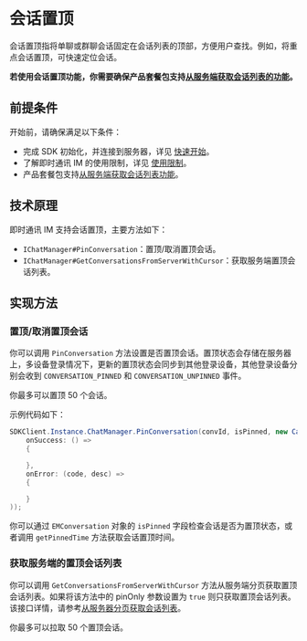 # 会话置顶

<Toc />

会话置顶指将单聊或群聊会话固定在会话列表的顶部，方便用户查找。例如，将重点会话置顶，可快速定位会话。

**若使用会话置顶功能，你需要确保产品套餐包支持[从服务端获取会话列表的功能](conversation_list.html#从服务器分页获取会话列表)。**

## 前提条件

开始前，请确保满足以下条件：

- 完成 SDK 初始化，并连接到服务器，详见 [快速开始](quickstart.html)。
- 了解即时通讯 IM 的使用限制，详见 [使用限制](limitation.html)。
- 产品套餐包支持[从服务端获取会话列表功能](conversation_list#从服务器分页获取会话列表)。

## 技术原理

即时通讯 IM 支持会话置顶，主要方法如下：

- `IChatManager#PinConversation`：置顶/取消置顶会话。
- `IChatManager#GetConversationsFromServerWithCursor`：获取服务端置顶会话列表。

## 实现方法

### 置顶/取消置顶会话

你可以调用 `PinConversation` 方法设置是否置顶会话。置顶状态会存储在服务器上，多设备登录情况下，更新的置顶状态会同步到其他登录设备，其他登录设备分别会收到 `CONVERSATION_PINNED` 和 `CONVERSATION_UNPINNED` 事件。

你最多可以置顶 50 个会话。

示例代码如下： 

```csharp
SDKClient.Instance.ChatManager.PinConversation(convId, isPinned, new CallBack(
    onSuccess: () =>
    {

    },
    onError: (code, desc) =>
    {

    }
));
```

你可以通过 `EMConversation` 对象的 `isPinned` 字段检查会话是否为置顶状态，或者调用 `getPinnedTime` 方法获取会话置顶时间。

### 获取服务端的置顶会话列表

你可以调用 `GetConversationsFromServerWithCursor` 方法从服务端分页获取置顶会话列表。如果将该方法中的 pinOnly 参数设置为 `true` 则只获取置顶会话列表。该接口详情，请参考[从服务器分页获取会话列表](conversation_list#从服务器分页获取会话列表)。

你最多可以拉取 50 个置顶会话。



